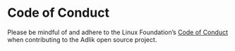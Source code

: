 # Code of Conduct

Please be mindful of and adhere to the Linux Foundation’s
[Code of Conduct](https://lfprojects.org/policies/code-of-conduct/) when contributing to the Adlik open source project.
